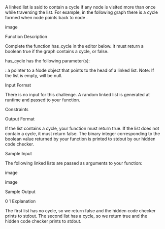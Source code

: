 A linked list is said to contain a cycle if any node is visited more than once while traversing the list. For example, in the following graph there is a cycle formed when node  points back to node .

image

Function Description

Complete the function has_cycle in the editor below. It must return a boolean true if the graph contains a cycle, or false.

has_cycle has the following parameter(s):

: a pointer to a Node object that points to the head of a linked list.
Note: If the list is empty,  will be null.

Input Format

There is no input for this challenge. A random linked list is generated at runtime and passed to your function.

Constraints

Output Format

If the list contains a cycle, your function must return true. If the list does not contain a cycle, it must return false. The binary integer corresponding to the boolean value returned by your function is printed to stdout by our hidden code checker.

Sample Input

The following linked lists are passed as arguments to your function:

image

image

Sample Output

0
1
Explanation

The first list has no cycle, so we return false and the hidden code checker prints  to stdout.
The second list has a cycle, so we return true and the hidden code checker prints  to stdout.